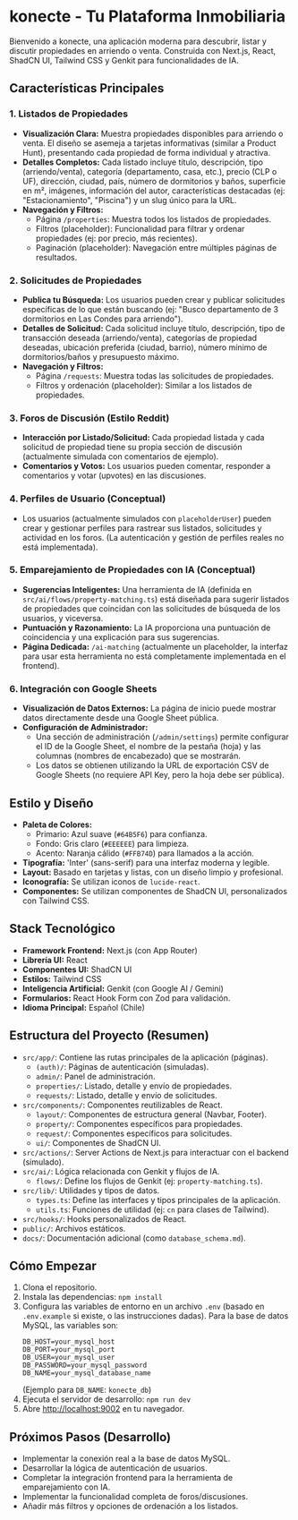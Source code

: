 # konecte - Tu Plataforma Inmobiliaria

Bienvenido a konecte, una aplicación moderna para descubrir, listar y discutir propiedades en arriendo o venta. Construida con Next.js, React, ShadCN UI, Tailwind CSS y Genkit para funcionalidades de IA.

## Características Principales

### 1. Listados de Propiedades
- **Visualización Clara:** Muestra propiedades disponibles para arriendo o venta. El diseño se asemeja a tarjetas informativas (similar a Product Hunt), presentando cada propiedad de forma individual y atractiva.
- **Detalles Completos:** Cada listado incluye título, descripción, tipo (arriendo/venta), categoría (departamento, casa, etc.), precio (CLP o UF), dirección, ciudad, país, número de dormitorios y baños, superficie en m², imágenes, información del autor, características destacadas (ej: "Estacionamiento", "Piscina") y un slug único para la URL.
- **Navegación y Filtros:**
    - Página `/properties`: Muestra todos los listados de propiedades.
    - Filtros (placeholder): Funcionalidad para filtrar y ordenar propiedades (ej: por precio, más recientes).
    - Paginación (placeholder): Navegación entre múltiples páginas de resultados.

### 2. Solicitudes de Propiedades
- **Publica tu Búsqueda:** Los usuarios pueden crear y publicar solicitudes específicas de lo que están buscando (ej: "Busco departamento de 3 dormitorios en Las Condes para arriendo").
- **Detalles de Solicitud:** Cada solicitud incluye título, descripción, tipo de transacción deseada (arriendo/venta), categorías de propiedad deseadas, ubicación preferida (ciudad, barrio), número mínimo de dormitorios/baños y presupuesto máximo.
- **Navegación y Filtros:**
    - Página `/requests`: Muestra todas las solicitudes de propiedades.
    - Filtros y ordenación (placeholder): Similar a los listados de propiedades.

### 3. Foros de Discusión (Estilo Reddit)
- **Interacción por Listado/Solicitud:** Cada propiedad listada y cada solicitud de propiedad tiene su propia sección de discusión (actualmente simulada con comentarios de ejemplo).
- **Comentarios y Votos:** Los usuarios pueden comentar, responder a comentarios y votar (upvotes) en las discusiones.

### 4. Perfiles de Usuario (Conceptual)
- Los usuarios (actualmente simulados con `placeholderUser`) pueden crear y gestionar perfiles para rastrear sus listados, solicitudes y actividad en los foros. (La autenticación y gestión de perfiles reales no está implementada).

### 5. Emparejamiento de Propiedades con IA (Conceptual)
- **Sugerencias Inteligentes:** Una herramienta de IA (definida en `src/ai/flows/property-matching.ts`) está diseñada para sugerir listados de propiedades que coincidan con las solicitudes de búsqueda de los usuarios, y viceversa.
- **Puntuación y Razonamiento:** La IA proporciona una puntuación de coincidencia y una explicación para sus sugerencias.
- **Página Dedicada:** `/ai-matching` (actualmente un placeholder, la interfaz para usar esta herramienta no está completamente implementada en el frontend).

### 6. Integración con Google Sheets
- **Visualización de Datos Externos:** La página de inicio puede mostrar datos directamente desde una Google Sheet pública.
- **Configuración de Administrador:**
    - Una sección de administración (`/admin/settings`) permite configurar el ID de la Google Sheet, el nombre de la pestaña (hoja) y las columnas (nombres de encabezado) que se mostrarán.
    - Los datos se obtienen utilizando la URL de exportación CSV de Google Sheets (no requiere API Key, pero la hoja debe ser pública).

## Estilo y Diseño
- **Paleta de Colores:**
    - Primario: Azul suave (`#64B5F6`) para confianza.
    - Fondo: Gris claro (`#EEEEEE`) para limpieza.
    - Acento: Naranja cálido (`#FFB74D`) para llamados a la acción.
- **Tipografía:** 'Inter' (sans-serif) para una interfaz moderna y legible.
- **Layout:** Basado en tarjetas y listas, con un diseño limpio y profesional.
- **Iconografía:** Se utilizan iconos de `lucide-react`.
- **Componentes:** Se utilizan componentes de ShadCN UI, personalizados con Tailwind CSS.

## Stack Tecnológico
- **Framework Frontend:** Next.js (con App Router)
- **Librería UI:** React
- **Componentes UI:** ShadCN UI
- **Estilos:** Tailwind CSS
- **Inteligencia Artificial:** Genkit (con Google AI / Gemini)
- **Formularios:** React Hook Form con Zod para validación.
- **Idioma Principal:** Español (Chile)

## Estructura del Proyecto (Resumen)
- `src/app/`: Contiene las rutas principales de la aplicación (páginas).
    - `(auth)/`: Páginas de autenticación (simuladas).
    - `admin/`: Panel de administración.
    - `properties/`: Listado, detalle y envío de propiedades.
    - `requests/`: Listado, detalle y envío de solicitudes.
- `src/components/`: Componentes reutilizables de React.
    - `layout/`: Componentes de estructura general (Navbar, Footer).
    - `property/`: Componentes específicos para propiedades.
    - `request/`: Componentes específicos para solicitudes.
    - `ui/`: Componentes de ShadCN UI.
- `src/actions/`: Server Actions de Next.js para interactuar con el backend (simulado).
- `src/ai/`: Lógica relacionada con Genkit y flujos de IA.
    - `flows/`: Define los flujos de Genkit (ej: `property-matching.ts`).
- `src/lib/`: Utilidades y tipos de datos.
    - `types.ts`: Define las interfaces y tipos principales de la aplicación.
    - `utils.ts`: Funciones de utilidad (ej: `cn` para clases de Tailwind).
- `src/hooks/`: Hooks personalizados de React.
- `public/`: Archivos estáticos.
- `docs/`: Documentación adicional (como `database_schema.md`).

## Cómo Empezar
1. Clona el repositorio.
2. Instala las dependencias: `npm install`
3. Configura las variables de entorno en un archivo `.env` (basado en `.env.example` si existe, o las instrucciones dadas). Para la base de datos MySQL, las variables son:
   ```
   DB_HOST=your_mysql_host
   DB_PORT=your_mysql_port
   DB_USER=your_mysql_user
   DB_PASSWORD=your_mysql_password
   DB_NAME=your_mysql_database_name 
   ```
   (Ejemplo para `DB_NAME`: `konecte_db`)
4. Ejecuta el servidor de desarrollo: `npm run dev`
5. Abre [http://localhost:9002](http://localhost:9002) en tu navegador.

## Próximos Pasos (Desarrollo)
- Implementar la conexión real a la base de datos MySQL.
- Desarrollar la lógica de autenticación de usuarios.
- Completar la integración frontend para la herramienta de emparejamiento con IA.
- Implementar la funcionalidad completa de foros/discusiones.
- Añadir más filtros y opciones de ordenación a los listados.
